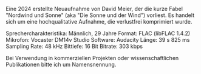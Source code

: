 Eine 2024 erstellte Neuaufnahme von David Meier, der die kurze Fabel "Nordwind und Sonne" (aka "Die Sonne und der Wind") vorliest. Es handelt sich um eine hochqualitative Aufnahme, die verlustfrei komprimiert wurde.

Sprechercharakteristika: Männlich, 29 Jahre
Format: FLAC (libFLAC 1.4.2)
Mikrofon: Vocaster DM14v Studio
Software: Audacity
Länge: 39 s 825 ms
Sampling Rate: 48 kHz
Bittiefe: 16 Bit
Bitrate: 303 kbps

Bei Verwendung in kommerziellen Projekten oder wissenschaftlichen Publikationen bitte ich um Namensnennung.
